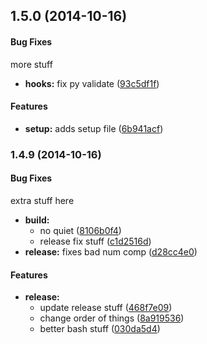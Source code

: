 ## 1.5.0 (2014-10-16)


#### Bug Fixes

more stuff

* **hooks:** fix py validate ([93c5df1f](https://github.com/shanewilson/git-hooks//commit/93c5df1fb817b5e5d865d778fc7147d8e3e3b24b))


#### Features

* **setup:** adds setup file ([6b941acf](https://github.com/shanewilson/git-hooks//commit/6b941acf284bbc61349eb07f90cbad837e9c5583))


### 1.4.9 (2014-10-16)


#### Bug Fixes

extra stuff here

* **build:**
  * no quiet ([8106b0f4](https://github.com/shanewilson/git-hooks//commit/8106b0f4ce247647a9d6f9db4d091ffe81f7a196))
  * release fix stuff ([c1d2516d](https://github.com/shanewilson/git-hooks//commit/c1d2516d74737fef52a14b3010fe3aa438cc6d86))
* **release:** fixes bad num comp ([d28cc4e0](https://github.com/shanewilson/git-hooks//commit/d28cc4e0f913b914f8b824720d417b543b4b7933))


#### Features

* **release:**
  * update release stuff ([468f7e09](https://github.com/shanewilson/git-hooks//commit/468f7e09c03e50352d62cf7fcf46e853e49bdbe3))
  * change order of things ([8a919536](https://github.com/shanewilson/git-hooks//commit/8a919536cbd27a22d8f1b80bc0a6de873112f615))
  * better bash stuff ([030da5d4](https://github.com/shanewilson/git-hooks//commit/030da5d4dd60dd51289ba94386b3354004462e0e))



